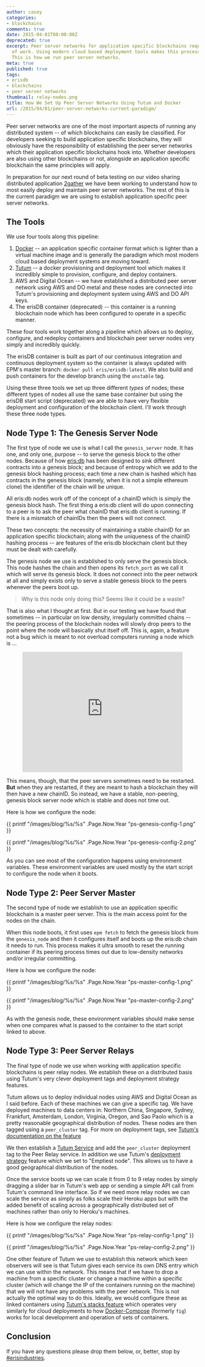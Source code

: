```yaml
---
author: casey
categories:
- blockchains
comments: true
date: 2015-04-01T00:00:00Z
deprecated: true
excerpt: Peer server networks for application specific blockchains requires a bit
  of work. Using modern cloud based deployment tools makes this process easy and simple.
  This is how we run peer server networks.
meta: true
published: true
tags:
- erisdb
- blockchains
- peer server networks
thumbnail: relay-nodes.png
title: How We Set Up Peer Server Networks Using Tutum and Docker
url: /2015/04/01/peer-server-networks-current-paradigm/
---
```


Peer server networks are one of the most important aspects of running any distributed system -- of which blockchains can easily be classified. For developers seeking to build application specific blockchains, they will obviously have the responsibility of establishing the peer server networks which their application specific blockchains hook into. Whether developers are also using other blockchains or not, alongside an application specific blockchain the same principles will apply.

In preparation for our next round of beta testing on our video sharing distributed application [2gather](https://github.com/eris-ltd/2gather) we have been working to understand how to most easily deploy and maintain peer server networks. The rest of this is the current paradigm we are using to establish application specific peer server networks.

## The Tools

We use four tools along this pipeline:

1. [Docker](https://www.docker.com/) -- an application specific container format which is lighter than a virtual machine image and is generally the paradigm which most modern cloud based deployment systems are moving toward.
2. [Tutum](https://www.tutum.co/) -- a docker provisioning and deployment tool which makes it incredibly simple to provision, configure, and deploy containers.
3. AWS and Digital Ocean -- we have established a distributed peer server network using AWS and DO metal and these nodes are connected into Tutum's provisioning and deployment system using AWS and DO API keys.
4. The erisDB container (deprecated) -- this container is a running blockchain node which has been configured to operate in a specific manner.

These four tools work together along a pipeline which allows us to deploy, configure, and redeploy containers and blockchain peer server nodes very simply and incredibly quickly.

The erisDB container is built as part of our continuous integration and continuous deployment system so the container is always updated with EPM's master branch: `docker pull eris/erisdb:latest`. We also build and push containers for the develop branch using the `unstable` tag.

Using these three tools we set up three different *types* of nodes; these different types of nodes all use the same base container but using the erisDB start script (deprecated) we are able to have very flexible deployment and configuration of the blockchain client. I'll work through these three node types.

## Node Type 1: The Genesis Server Node

The first type of node we use is what I call the `genesis_server` node. It has one, and only one, purpose -- to serve the genesis block to the other nodes. Because of how [eris:db](https://monax.io/platform/db) has been designed to sink different contracts into a genesis block; and because of entropy which we add to the genesis block hashing process; each time a new chain is hashed which has contracts in the genesis block (namely, when it is not a simple ethereum clone) the identifier of the chain will be unique.

All eris:db nodes work off of the concept of a chainID which is simply the genesis block hash. The first thing a eris:db client will do upon connecting to a peer is to ask the peer what chainID that eris:db client is running. If there is a mismatch of chainIDs then the peers will not connect.

These two concepts: the necessity of maintaining a stable chainID for an application specific blockchain; along with the uniqueness of the chainID hashing process -- are features of the eris:db blockchain client but they must be dealt with carefully.

The genesis node we use is established to only serve the genesis block. This node hashes the chain and then opens its `fetch_port` as we call it which will serve its genesis block. It does not connect into the peer network at all and simply exists only to serve a stable genesis block to the peers whenever the peers boot up.

> Why is this node only doing this? Seems like it could be a waste?

That is also what I thought at first. But in our testing we have found that sometimes -- in particular on low density, irregularly committed chains -- the peering process of the blockchain nodes will slowly drop peers to the point where the node will basically shut itself off. This is, again, a feature not a bug which is meant to not overload computers running a node which is ...

<center><iframe width="420" height="315" src="https://www.youtube.com/embed/NGrLb6W5YOM" frameborder="0" allowfullscreen></iframe></center>

This means, though, that the peer servers sometimes need to be restarted. **But** when they are restarted, if they are meant to hash a blockchain they will then have a new chainID. So instead, we have a stable, non-peering, genesis block server node which is stable and does not time out.

Here is how we configure the node:

{{ printf "/images/blog/%s/%s" .Page.Now.Year "ps-genesis-config-1.png" }}

{{ printf "/images/blog/%s/%s" .Page.Now.Year "ps-genesis-config-2.png" }}

As you can see most of the configuration happens using environment variables. These environment variables are used mostly by the start script to configure the node when it boots.

## Node Type 2: Peer Server Master

The second type of node we establish to use an application specific blockchain is a master peer server. This is the main access point for the nodes on the chain.

When this node boots, it first uses `epm fetch` to fetch the genesis block from the `genesis_node` and then it configures itself and boots up the eris:db chain it needs to run. This process makes it ultra smooth to reset the running container if its peering process times out due to low-density networks and/or irregular committing.

Here is how we configure the node:

{{ printf "/images/blog/%s/%s" .Page.Now.Year "ps-master-config-1.png" }}

{{ printf "/images/blog/%s/%s" .Page.Now.Year "ps-master-config-2.png" }}

As with the genesis node, these environment variables should make sense when one compares what is passed to the container to the start script linked to above.

## Node Type 3: Peer Server Relays

The final type of node we use when working with application specific blockchains is peer relay nodes. We establish these on a distributed basis using Tutum's very clever deployment tags and deployment strategy features.

Tutum allows us to deploy individual nodes using AWS and Digital Ocean as I said before. Each of these machines we can give a specific tag. We have deployed machines to data centers in: Northern China, Singapore, Sydney, Frankfurt, Amsterdam, London, Virginia, Oregon, and Sao Paolo which is a pretty reasonable geographical distribution of nodes. These nodes are then tagged using a `peer_cluster` tag. For more on deployment tags, see [Tutum's documentation on the feature](https://tutum.freshdesk.com/support/solutions/articles/5000508859-deploy-tags)

We then establish a [Tutum Service](https://tutum.freshdesk.com/support/solutions/articles/5000559793-5-deploy-the-app-as-a-tutum-service) and add the `peer_cluster` deployment tag to the Peer Relay service. In addition we use Tutum's [deployment strategy](https://tutum.freshdesk.com/support/solutions/articles/5000520721-deployment-strategies) feature which we set to "Emptiest node". This allows us to have a good geographical distribution of the nodes.

Once the service boots up we can scale it from 0 to 9 relay nodes by simply dragging a slider bar in Tutum's web app or sending a simple API call from Tutum's command line interface. So if we need more relay nodes we can scale the service as simply as folks scale their Heroku apps but with the added benefit of scaling across a geographically distributed set of machines rather than only to Heroku's machines.

Here is how we configure the relay nodes:

{{ printf "/images/blog/%s/%s" .Page.Now.Year "ps-relay-config-1.png" }}

{{ printf "/images/blog/%s/%s" .Page.Now.Year "ps-relay-config-2.png" }}

One other feature of Tutum we use to establish this network which keen observers will see is that Tutum gives each service its own DNS entry which we can use within the network. This means that if we have to drop a machine from a specific cluster or change a machine within a specific cluster (which will change the IP of the containers running on the machine) that we will not have any problems with the peer network. This is not actually the optimal way to do this. Ideally, we would configure these as linked containers using [Tutum's stacks feature](https://tutum.freshdesk.com/support/solutions/articles/5000569899-stacks) which operates very similarly for cloud deployments to how [Docker-Compose](https://docs.docker.com/compose/) (formerly `fig`) works for local development and operation of sets of containers.

## Conclusion

If you have any questions please drop them below, or, better, stop by [#erisindustries](irc://freenode.net/#erisindustries).
